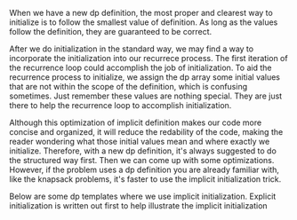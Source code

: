 When we have a new dp definition, the most proper and clearest way to initialize is to follow the smallest value of definition. As long as the values follow the definition, they are guaranteed to be correct. 

After we do initialization in the standard way, we may find a way to incorporate the initialization into our recurrece process. The first iteration of the recurrence loop could accomplish the job of initialization. To aid the recurrence process to initialize, we assign the dp array some initial values that are not within the scope of the definition, which is confusing sometimes. Just remember these values are nothing special. They are just there to help the recurrence loop to accomplish initialization. 

Although this optimization of implicit definition makes our code more concise and organized, it will reduce the redability of the code, making the reader wondering what those initial values mean and where exactly we initialize. Therefore, with a new dp definition, it's always suggested to do the structured way first. Then we can come up with some optimizations. However, if the problem uses a dp definition you are already familiar with, like the knapsack problems, it's faster to use the implicit initialization trick. 

Below are some dp templates where we use implicit initialization. Explicit initialization is written out first to help illustrate the implicit initialization